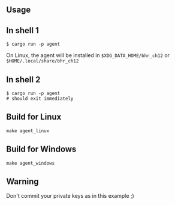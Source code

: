 ## Usage


## In shell 1

```shell
$ cargo run -p agent
```

On Linux, the agent will be installed in `$XDG_DATA_HOME/bhr_ch12` or `$HOME/.local/share/bhr_ch12`


## In shell 2

```shell
$ cargo run -p agent
# should exit immediately
```


## Build for Linux

```shell
make agent_linux
```

## Build for Windows

```shell
make agent_windows
```

## Warning

Don't commit your private keys as in this example ;)
